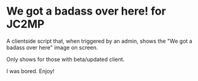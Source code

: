 We got a badass over here! for JC2MP
====================

A clientside script that, when triggered by an admin, shows the "We got a badass over here" image on screen. 

Only shows for those with beta/updated client.

I was bored. Enjoy!
